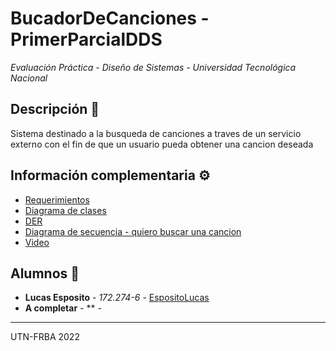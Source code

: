 # BucadorDeCanciones - PrimerParcialDDS
_Evaluación Práctica - Diseño de Sistemas - Universidad Tecnológica Nacional_


## Descripción 📖
Sistema destinado a la busqueda de canciones a traves de un servicio externo con el fin de que un usuario pueda obtener una cancion deseada


## Información complementaria ⚙️
* [Requerimientos](https://docs.google.com/document/d/1Z1264n_oC8bT7KuSEYqqd3oLLd5EnGUMLkI03452Cn8/edit?pli=1#)
* [Diagrama de clases]()
* [DER]()
* [Diagrama de secuencia - quiero buscar una cancion]()
* [Video]()

## Alumnos 📌

* **Lucas Esposito**           - *172.274-6*   - [EspositoLucas](https://github.com/EspositoLucas)
* **A completar** - **   - []()




---
UTN-FRBA 2022

